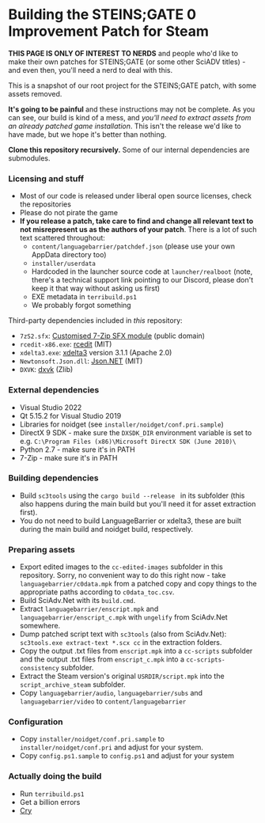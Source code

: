 # Building the STEINS;GATE 0 Improvement Patch for Steam

**THIS PAGE IS ONLY OF INTEREST TO NERDS** and people who'd like to make their own patches for STEINS;GATE (or some other SciADV titles) - and even then, you'll need a nerd to deal with this.

This is a snapshot of our root project for the STEINS;GATE patch, with some assets removed.

**It's going to be painful** and these instructions may not be complete. As you can see, our build is kind of a mess, and _you'll need to extract assets from an already patched game installation_. This isn't the release we'd like to have made, but we hope it's better than nothing.

**Clone this repository recursively.** Some of our internal dependencies are submodules.

### Licensing and stuff

- Most of our code is released under liberal open source licenses, check the repositories
- Please do not pirate the game
- **If you release a patch, take care to find and change all relevant text to not misrepresent us as the authors of your patch**. There is a lot of such text scattered throughout:
  - `content/languagebarrier/patchdef.json` (please use your own AppData directory too)
  - `installer/userdata`
  - Hardcoded in the launcher source code at `launcher/realboot` (note, there's a technical support link pointing to our Discord, please don't keep it that way without asking us first)
  - EXE metadata in `terribuild.ps1`
  - We probably forgot something

Third-party dependencies included in _this_ repository:

- `7zS2.sfx`: [Customised 7-Zip SFX module](https://github.com/CommitteeOfZero/lzma-sdk) (public domain)
- `rcedit-x86.exe`: [rcedit](https://github.com/electron/rcedit) (MIT)
- `xdelta3.exe`: [xdelta3](https://github.com/jmacd/xdelta) version 3.1.1 (Apache 2.0)
- `Newtonsoft.Json.dll`: [Json.NET](https://github.com/JamesNK/Newtonsoft.Json) (MIT)
- `DXVK`: [dxvk](https://github.com/doitsujin/dxvk) (Zlib)

### External dependencies

- Visual Studio 2022
- Qt 5.15.2 for Visual Studio 2019
- Libraries for noidget (see `installer/noidget/conf.pri.sample`)
- DirectX 9 SDK - make sure the `DXSDK_DIR` environment variable is set to e.g. `C:\Program Files (x86)\Microsoft DirectX SDK (June 2010)\`
- Python 2.7 - make sure it's in PATH
- 7-Zip - make sure it's in PATH

### Building dependencies

- Build `sc3tools` using the `cargo build --release ` in its subfolder (this also happens during the main build but you'll need it for asset extraction first).
- You do not need to build LanguageBarrier or xdelta3, these are built during the main build and noidget build, respectively.

### Preparing assets

- Export edited images to the `cc-edited-images` subfolder in this repository. Sorry, no convenient way to do this right now - take `languagebarrier/c0data.mpk` from a patched copy and copy things to the appropriate paths according to `c0data_toc.csv`.
- Build SciAdv.Net with its `build.cmd`.
- Extract `languagebarrier/enscript.mpk` and `languagebarrier/enscript_c.mpk` with `ungelify` from SciAdv.Net somewhere.
- Dump patched script text with `sc3tools` (also from SciAdv.Net): `sc3tools.exe extract-text *.scx cc` in the extraction folders.
- Copy the output .txt files from `enscript.mpk` into a `cc-scripts` subfolder and the output .txt files from `enscript_c.mpk` into a `cc-scripts-consistency` subfolder.
- Extract the Steam version's original `USRDIR/script.mpk` into the `script_archive_steam` subfolder.
- Copy `languagebarrier/audio`, `languagebarrier/subs` and `languagebarrier/video` to `content/languagebarrier`

### Configuration

- Copy `installer/noidget/conf.pri.sample` to `installer/noidget/conf.pri` and adjust for your system.
- Copy `config.ps1.sample` to `config.ps1` and adjust for your system

### Actually doing the build

- Run `terribuild.ps1`
- Get a billion errors
- [Cry](https://discord.gg/rq4GGCh)
